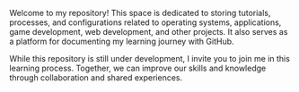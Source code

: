 Welcome to my repository! This space is dedicated to storing tutorials, processes, and configurations related to operating systems, applications, game development, web development, and other projects. It also serves as a platform for documenting my learning journey with GitHub.

While this repository is still under development, I invite you to join me in this learning process. Together, we can improve our skills and knowledge through collaboration and shared experiences.

